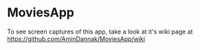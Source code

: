 # MoviesApp
To see screen captures of this app, take a look at it's wiki page at https://github.com/AminDannak/MoviesApp/wiki

